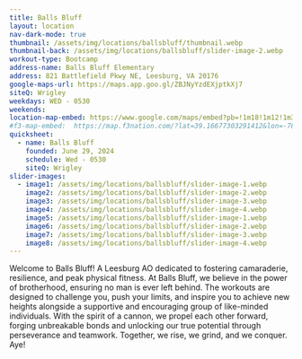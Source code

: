 ```yaml
---
title: Balls Bluff
layout: location
nav-dark-mode: true
thumbnail: /assets/img/locations/ballsbluff/thumbnail.webp
thumbnail-back: /assets/img/locations/ballsbluff/slider-image-2.webp
workout-type: Bootcamp
address-name: Balls Bluff Elementary
address: 821 Battlefield Pkwy NE, Leesburg, VA 20176
google-maps-url: https://maps.app.goo.gl/ZBJNyYzdEXjptkXj7
siteQ: Wrigley
weekdays: WED - 0530
weekends:
location-map-embed: https://www.google.com/maps/embed?pb=!1m18!1m12!1m3!1d3095.2646173555413!2d-77.5346406!3d39.1232095!2m3!1f0!2f0!3f0!3m2!1i1024!2i768!4f13.1!3m3!1m2!1s0x89b63d15b3303c65%3A0x29b3fc17de4384e7!2sBalls%20Bluff%20Elementary%20School!5e0!3m2!1sen!2sus!4v1722860082929!5m2!1sen!2sus
#f3-map-embed:  https://map.f3nation.com/?lat=39.16677303291412&lon=-78.15840661175892&zoom=16
quicksheet:
  - name: Balls Bluff
    founded: June 29, 2024
    schedule: Wed - 0530
    siteQ: Wrigley
slider-images:
  - image1: /assets/img/locations/ballsbluff/slider-image-1.webp
    image2: /assets/img/locations/ballsbluff/slider-image-2.webp
    image3: /assets/img/locations/ballsbluff/slider-image-3.webp
    image4: /assets/img/locations/ballsbluff/slider-image-4.webp
    image5: /assets/img/locations/ballsbluff/slider-image-1.webp
    image6: /assets/img/locations/ballsbluff/slider-image-2.webp
    image7: /assets/img/locations/ballsbluff/slider-image-3.webp
    image8: /assets/img/locations/ballsbluff/slider-image-4.webp
---
```


Welcome to Balls Bluff! A Leesburg AO dedicated to fostering camaraderie, resilience, and peak physical fitness. At Balls Bluff, we believe in the power of brotherhood, ensuring no man is ever left behind. The workouts are designed to challenge you, push your limits, and inspire you to achieve new heights alongside a supportive and encouraging group of like-minded individuals. With the spirit of a cannon, we propel each other forward, forging unbreakable bonds and unlocking our true potential through perseverance and teamwork. Together, we rise, we grind, and we conquer. Aye!
